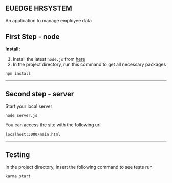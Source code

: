 EUEDGE HRSYSTEM
---
An application to manage employee data

First Step - node
---
**Install:**

1. Install the latest `node.js` from [here](https://nodejs.org)
2. In the project directory, run this command to get all necessary packages
```
npm install
```
---
Second step - server
---

Start your local server
```
node server.js
```
You can access the site with the following url
```
localhost:3000/main.html
```
---
Testing
---
In the project directory, insert the following command to see tests run
```
karma start
```

